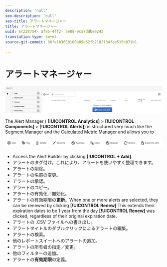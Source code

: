 ```yaml
---
description: 'null'
seo-description: 'null'
seo-title: アラートマネージャー
title: アラートマネージャー
uuid: 6c228754- af8b-4ff2- ae88-9ca7ddbee242
translation-type: tm+mt
source-git-commit: 86fe1b3650100a05e52fb2102134fee515c871b1

---
```



# アラートマネージャー

![](assets/alert-manager.png)

The Alert Manager ( **[!UICONTROL Analytics]** &gt; **[!UICONTROL Components]** &gt; **[!UICONTROL Alerts]**) is structured very much like the [Segment Manager](https://marketing.adobe.com/resources/help/en_US/analytics/segment/seg_manage.html) and the [Calculated Metric Manager](https://marketing.adobe.com/resources/help/en_US/analytics/calcmetrics/cm_manager.html) and allows you to

![](assets/alert-manager-tasks.png)

* Access the Alert Builder by clicking **[!UICONTROL + Add]**.
* アラートのタグ付け。これにより、アラートを使いやすく整理できます。
* アラートの削除。
* アラートの名前の変更。
* アラートの承認。
* アラートのコピー。
* アラートの有効化／無効化。
* アラートの有効期限の&#x200B;**更新**。When one or more alerts are selected, they can be renewed by clicking **[!UICONTROL Renew]**.This extends their expiration dates to be 1 year from the day **[!UICONTROL Renew]** was clicked, regardless of their original expiration date.
* アラートの .CSV ファイルへの書き出し。
* アラートタイトルのダブルクリックによるアラートの編集。
* アラートの検索。
* 他のレポートスイートへのアラートの追加。
* アラートの所有者の指定／変更。
* 他のフィルターの追加。
* アラートの&#x200B;**有効期限**&#x200B;の定義。

